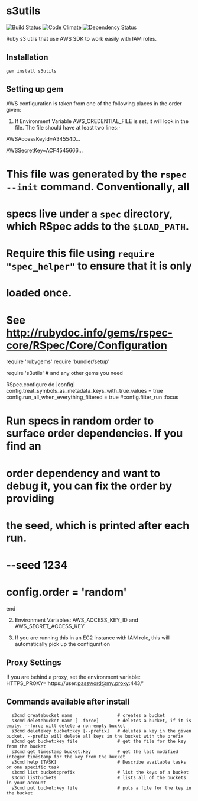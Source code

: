 s3utils
=======
[![Build Status](https://secure.travis-ci.org/jasmeetc/s3utils.png)](http://travis-ci.org/jasmeetc/s3utils)
[![Code Climate](https://codeclimate.com/badge.png)](https://codeclimate.com/github/jasmeetc/s3utils)
[![Dependency
Status](https://gemnasium.com/jasmeetc/s3utils.png)](https://gemnasium.com/jasmeetc/s3utils)

Ruby s3 utils that use AWS SDK to work easily with IAM roles.

Installation
-------------

    gem install s3utils

Setting up gem
---------------

AWS configuration is taken from one of the following places in the order
given:

 1. If Environment Variable AWS_CREDENTIAL_FILE is set, it will
    look in the file. The file should have at least two lines:·


AWSAccessKeyId=A34554D...

AWSSecretKey=ACF4545666...

# This file was generated by the `rspec --init` command. Conventionally, all
# specs live under a `spec` directory, which RSpec adds to the `$LOAD_PATH`.
# Require this file using `require "spec_helper"` to ensure that it is only
# loaded once.
#
# See http://rubydoc.info/gems/rspec-core/RSpec/Core/Configuration

require 'rubygems'
require 'bundler/setup'

require 's3utils' # and any other gems you need

RSpec.configure do |config|
  config.treat_symbols_as_metadata_keys_with_true_values = true
  config.run_all_when_everything_filtered = true
  #config.filter_run :focus

  # Run specs in random order to surface order dependencies. If you find an
  # order dependency and want to debug it, you can fix the order by providing
  # the seed, which is printed after each run.
  #     --seed 1234
  # config.order = 'random'
end
    
 2. Environment Variables:
    AWS_ACCESS_KEY_ID and
    AWS_SECRET_ACCESS_KEY 
    
 3. If you are running this in an EC2 instance with IAM role, this will
    automatically pick up the configuration

Proxy Settings
------------

If you are behind a proxy, set the environment variable:
HTTPS_PROXY='https://user:password@my.proxy:443/'

Commands available after install
----------------------------

      s3cmd createbucket name                 # creates a bucket
      s3cmd deletebucket name [--force]       # deletes a bucket, if it is empty. --force will delete a non-empty bucket
      s3cmd deletekey bucket:key [--prefix]   # deletes a key in the given bucket. --prefix will delete all keys in the bucket with the prefix
      s3cmd get bucket:key file               # get the file for the key from the bucket
      s3cmd get_timestamp bucket:key          # get the last modified integer timestamp for the key from the bucket
      s3cmd help [TASK]                       # Describe available tasks or one specific task
      s3cmd list bucket:prefix                # list the keys of a bucket
      s3cmd listbuckets                       # lists all of the buckets in your account
      s3cmd put bucket:key file               # puts a file for the key in the bucket
